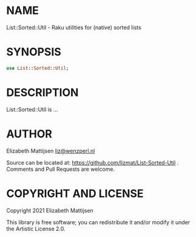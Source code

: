 NAME
====

List::Sorted::Util - Raku utilities for (native) sorted lists

SYNOPSIS
========

```raku
use List::Sorted::Util;
```

DESCRIPTION
===========

List::Sorted::Util is ...

AUTHOR
======

Elizabeth Mattijsen <liz@wenzperl.nl>

Source can be located at: https://github.com/lizmat/List-Sorted-Util . Comments and Pull Requests are welcome.

COPYRIGHT AND LICENSE
=====================

Copyright 2021 Elizabeth Mattijsen

This library is free software; you can redistribute it and/or modify it under the Artistic License 2.0.

